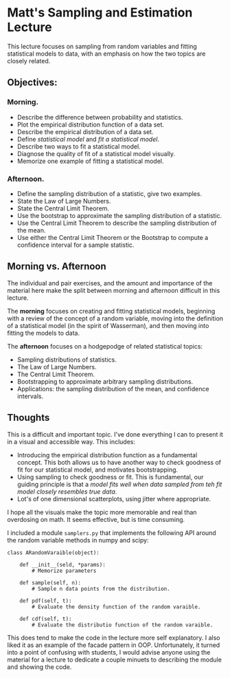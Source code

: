 Matt's Sampling and Estimation Lecture
======================================

This lecture focuses on sampling from random variables and fitting statistical models to data, with an emphasis on how the two topics are closely related.

Objectives:
-----------

### Morning.

  - Describe the difference between probability and statistics.
  - Plot the empirical distribution function of a data set.
  - Describe the empirical distribution of a data set.
  - Define *statistical model* and *fit a statistical model*.
  - Describe two ways to fit a statistical model.
  - Diagnose the quality of fit of a statistical model visually.
  - Memorize one example of fitting a statistical model.

### Afternoon.

  - Define the sampling distribution of a statistic, give two examples.
  - State the Law of Large Numbers.
  - State the Central Limit Theorem.
  - Use the bootstrap to approximate the sampling distribution of a statistic.
  - Use the Central Limit Theorem to describe the sampling distribution of the mean.
  - Use either the Central Limit Theorem or the Bootstrap to compute a confidence interval for a sample statistic.

Morning vs. Afternoon
---------------------

The individual and pair exercises, and the amount and importance of the material here make the split between morning and afternoon difficult in this lecture.

The **morning** focuses on creating and fitting statistical models, beginning with a review of the concept of a random variable, moving into the definition of a statistical model (in the spirit of Wasserman), and then moving into fitting the models to data.

The **afternoon** focuses on a hodgepodge of related statistical topics:
  - Sampling distributions of statistics.
  - The Law of Large Numbers.
  - The Central Limit Theorem.
  - Bootstrapping to approximate arbitrary sampling distributions.
  - Applications: the sampling distribution of the mean, and confidence intervals.

Thoughts
--------

This is a difficult and important topic.  I've done everything I can to present it in a visual and accessible way.  This includes:

  - Introducing the empirical distribution function as a fundamental concept.  This both allows us to have another way to check goodness of fit for our statistical model, and motivates bootstrapping.
  - Using sampling to check goodness or fit.  This is fundamental, our guiding principle is that a *model fits well when data sampled from teh fit model closely resembles true data*.
  - Lot's of one dimensional scatterplots, using jitter where appropriate.

I hope all the visuals make the topic more memorable and real than overdosing on math.  It seems effective, but is time consuming.

I included a module `samplers.py` that implements the following API around the random variable methods in numpy and scipy:

```
class ARandomVaraible(object):

    def __init__(seld, *params):
        # Memorize parameters

    def sample(self, n):
        # Sample n data points from the distribution.

    def pdf(self, t):
        # Evaluate the density function of the random varaible.

    def cdf(self, t):
        # Evaluate the distributio function of the random varaible.
```

This does tend to make the code in the lecture more self explanatory. I also liked it as an example of the facade pattern in OOP. Unfortunately, it turned into a point of confusing with students, I would advise anyone using the material for a lecture to dedicate a couple minuets to describing the module and showing the code.
